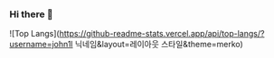 ### Hi there 👋


![Top Langs](https://github-readme-stats.vercel.app/api/top-langs/?username=john1l 닉네임&layout=레이아웃 스타일&theme=merko)



<!--
[![Solved.ac Profile](http://mazassumnida.wtf/api/v2/generate_badge?boj=johnsnow123)](https://solved.ac/johnsnow123/)
 -->


<!--
**john1l/john1l** is a ✨ _special_ ✨ repository because its `README.md` (this file) appears on your GitHub profile.

Here are some ideas to get you started:

- 🔭 I’m currently working on ...
- 🌱 I’m currently learning ...
- 👯 I’m looking to collaborate on ...
- 🤔 I’m looking for help with ...
- 💬 Ask me about ...
- 📫 How to reach me: ...
- 😄 Pronouns: ...
- ⚡ Fun fact: ...
-->
